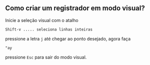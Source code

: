 Como criar um registrador em modo visual?
--------------------------------------

Inicie a seleção visual com o atalho
```
Shift-v ..... seleciona linhas inteiras
```
pressione a letra `j` até chegar ao ponto desejado, agora faça
```
"ay
```
pressione `Esc` para sair do modo visual.
